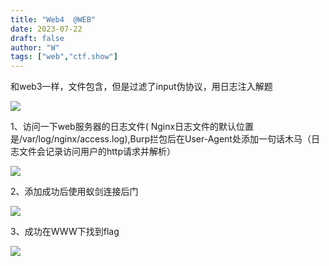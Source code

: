 ```yaml
---
title: "Web4  @WEB"
date: 2023-07-22
draft: false
author: "W"
tags: ["web","ctf.show"]
---
```


 和web3一样，文件包含，但是过滤了input伪协议，用日志注入解题

![](/ctf.show/9/1.webp)

1、访问一下web服务器的日志文件( Nginx日志文件的默认位置是/var/log/nginx/access.log),Burp拦包后在User-Agent处添加一句话木马（日志文件会记录访问用户的http请求并解析）

![](/ctf.show/9/2.webp)

2、添加成功后使用蚁剑连接后门

![](/ctf.show/9/3.webp)

3、成功在WWW下找到flag

![](/ctf.show/9/4.webp)